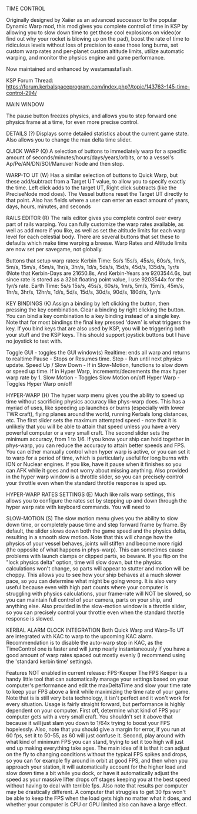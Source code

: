 TIME CONTROL

Originally designed by Xaiier as an advanced successor to the popular Dynamic Warp mod, this mod gives you complete control of time in KSP by allowing you to slow down time to get those cool explosions on video(or find out why your rocket is blowing up on the pad), boost the rate of time to ridiculous levels without loss of precision to ease those long burns, set custom warp rates and per-planet custom altitude limits, utilize automatic warping, and monitor the physics engine and game performance.

Now maintained and enhanced by westamastaflash.

KSP Forum Thread:
https://forum.kerbalspaceprogram.com/index.php?/topic/143763-145-time-control-294/



MAIN WINDOW

The pause button freezes physics, and allows you to step forward one physics frame at a time, for even more precise control.

DETAILS (?)
Displays some detailed statistics about the current game state. Also allows you to change the max delta time slider.

QUICK WARP (Q)
A selection of buttons to immediately warp for a specific amount of seconds/minutes/hours/days/years/orbits, or to a vessel's Ap/Pe/AN/DN/SOI/Manuver Node and then stop.

WARP-TO UT (W)
Has a similar selection of buttons to Quick Warp, but these add/subtract from a Target UT value, to allow you to specify exactly the time. Left click adds to the target UT, Right click subtracts (like the PreciseNode mod does). The Vessel buttons reset the Target UT directly to that point. Also has fields where a user can enter an exact amount of years, days, hours, minutes, and seconds

RAILS EDITOR (R)
The rails editor gives you complete control over every part of rails warping. You can fully customize the warp rates available, as well as add more if you like, as well as set the altitude limits for each warp level for each celestial body. There are several buttons that set these to defaults which make time warping a breese. Warp Rates and Altitude limits are now set per savegame, not globally.

Buttons that setup warp rates:
Kerbin Time: 5s/s 15s/s, 45s/s, 60s/s, 1m/s, 5m/s, 15m/s, 45m/s, 1hr/s, 3hr/s, 1d/s, 5ds/s, 15d/s, 45d/s, 135d/s, 1yr/s
(Note that Kerbin-Days are 21650.8s, And Kerbin-Years are 9203544.6s, but since rate is stored as a 32bit floating point value, I use 9203544x for the 1yr/s rate.
Earth Time: 5s/s 15s/s, 45s/s, 60s/s, 1m/s, 5m/s, 15m/s, 45m/s, 1hr/s, 3hr/s, 12hr/s, 1d/s, 5d/s, 15d/s, 30d/s, 90d/s, 180d/s, 1yr/s

KEY BINDINGS (K)
Assign a binding by left clicking the button, then pressing the key combination. Clear a binding by right clicking the button. You can bind a key combination to a key binding instead of a single key. Note that for most bindings the final key pressed 'down' is what triggers the key. If you bind keys that are also used by KSP, you will be triggering both your stuff and the KSP keys. This should support joystick buttons but I have no joystick to test with.

Toggle GUI - toggles the GUI window(s)
Realtime: ends all warp and returns to realtime
Pause - Stops or Resumes time.
Step - Run until next physics update.
Speed Up / Slow Down - If in Slow-Motion, functions to slow down or speed up time. If in Hyper Warp, increments/decrements the max hyper warp rate by 1.
Slow Motion - Toggles Slow Motion on/off
Hyper Warp - Toggles Hyper Warp on/off

HYPER-WARP (H)
The hyper warp menu gives you the ability to speed up time without sacrificing physics accuracy like phys-warp does. This has a myriad of uses, like speeding up launches or burns (especially with lower TWR craft), flying planes around the world, running Kerbals long distances, etc. The first slider sets the maximum attempted speed - note that it is unlikely that you will be able to attain that speed unless you have a very powerful computer or a very small craft. The second slider sets the minimum accuracy, from 1 to 1/6. If you know your ship can hold together in phys-warp, you can reduce the accuracy to attain better speeds and FPS. You can either manually control when hyper warp is active, or you can set it to warp for a period of time, which is particularly useful for long burns with ION or Nuclear engines. If you like, have it pause when it finishes so you can AFK while it goes and not worry about missing anything. Also provided in the hyper warp window is a throttle slider, so you can precisely control your throttle even when the standard throttle response is sped up.

HYPER-WARP RATES SETTINGS (E)
Much like rails warp settings, this allows you to configure the rates set by stepping up and down through the hyper warp rate with keyboard commands. You will need to 


SLOW-MOTION (S)
The slow motion menu gives you the ability to slow down time, or completely pause time and step forward frame by frame. By default, the slider slows down both the game speed and the physics delta, resulting in a smooth slow motion. Note that this will change how the physics of your vessel behaves, joints will stiffen and become more rigid (the opposite of what happens in phys-warp). This can sometimes cause problems with launch clamps or clipped parts, so beware. If you flip on the "lock physics delta" option, time will slow down, but the physics calculations won't change, so parts will appear to stutter and motion will be choppy. This allows you to see how your ship behaves at a much slower pace, so you can determine what might be going wrong. It is also very useful because even with high part counts where your computer is struggling with physics calculations, your frame-rate will NOT be slowed, so you can maintain full control of your camera, parts on your ship, and anything else.  Also provided in the slow-motion window is a throttle slider, so you can precisely control your throttle even when the standard throttle response is slowed.




KERBAL ALARM CLOCK INTEGRATION
Both Quick Warp and Warp-To UT are integrated with KAC to warp to the upcoming KAC alarm. Recommendation is to disable the auto-warp stop in KAC, as the TimeControl one is faster and will jump nearly instantaneously if you have a good amount of warp rates spaced out mostly evenly (I recommend using the 'standard kerbin time' settings).




Features NOT enabled in current release:
FPS-Keeper 
The FPS Keeper is a handy little tool that can automatically manage your settings based on your computer's performance and edit the maxDeltaTime and slow your time rate to keep your FPS above a limit while maximizing the time rate of your game. Note that is is still very beta technology, it isn't perfect and it won't work for every situation. Usage is fairly straight forward, but performance is highly dependent on your computer. First off, determine what kind of FPS your computer gets with a very small craft. You shouldn't set it above that because it will just slam you down to 1/64x trying to boost your FPS hopelessly. Also, note that you should give a margin for error, if you run at 60 fps, set it to 50-55, as 60 will just confuse it. Second, play around with what kind of minimum FPS you can stand, trying to set it too high will just end up making everything take ages. The main idea of it is that it can adjust on the fly to changing conditions without the typical FPS spikes and drops, so you can for example fly around in orbit at good FPS, and then when you approach your station, it will automatically account for the higher load and slow down time a bit while you dock, or have it automatically adjust the speed as your massive lifter drops off stages keeping you at the best speed without having to deal with terrible fps. Also note that results per computer may be drastically different. A computer that struggles to get 30 fps won't be able to keep the FPS when the load gets high no matter what it does, and whether your computer is CPU or GPU limited also can have a large effect.

